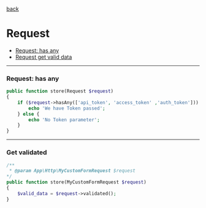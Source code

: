 [back](README.md)


# Request 
* [Request: has any](#request-has-any)
* [Request get valid data](#get-validated)


----------------
### Request: has any
```php
public function store(Request $request) 
{
    if ($request->hasAny(['api_token', 'access_token' ,'auth_token'])) {
        echo 'We have Token passed';
    } else {
        echo 'No Token parameter';
    }
} 
```

----------------
### Get validated
```php
/**
 * @param App\Http\MyCustomFormRequest $request 
*/
public function store(MyCustomFormRequest $request) 
{
    $valid_data = $request->validated();
}
```
